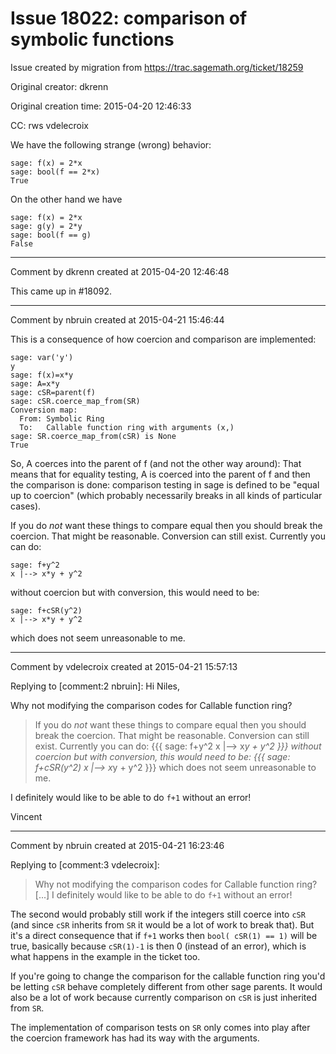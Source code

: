 # Issue 18022: comparison of symbolic functions

Issue created by migration from https://trac.sagemath.org/ticket/18259

Original creator: dkrenn

Original creation time: 2015-04-20 12:46:33

CC:  rws vdelecroix

We have the following strange (wrong) behavior:

```
sage: f(x) = 2*x
sage: bool(f == 2*x)
True
```

On the other hand we have

```
sage: f(x) = 2*x
sage: g(y) = 2*y
sage: bool(f == g)
False
```



---

Comment by dkrenn created at 2015-04-20 12:46:48

This came up in #18092.


---

Comment by nbruin created at 2015-04-21 15:46:44

This is a consequence of how coercion and comparison are implemented:

```
sage: var('y')
y
sage: f(x)=x*y
sage: A=x*y
sage: cSR=parent(f)
sage: cSR.coerce_map_from(SR)
Conversion map:
  From: Symbolic Ring
  To:   Callable function ring with arguments (x,)
sage: SR.coerce_map_from(cSR) is None
True
```

So, A coerces into the parent of f (and not the other way around): That means that for equality testing, A is coerced into the parent of f and then the comparison is done: comparison testing in sage is defined to be "equal up to coercion" (which probably necessarily breaks in all kinds of particular cases).

If you do *not* want these things to compare equal then you should break the coercion. That might be reasonable. Conversion can still exist. Currently you can do:

```
sage: f+y^2
x |--> x*y + y^2
```

without coercion but with conversion, this would need to be:

```
sage: f+cSR(y^2)
x |--> x*y + y^2
```

which does not seem unreasonable to me.


---

Comment by vdelecroix created at 2015-04-21 15:57:13

Replying to [comment:2 nbruin]:
Hi Niles,

Why not modifying the comparison codes for Callable function ring?

> If you do *not* want these things to compare equal then you should break the coercion. That might be reasonable. Conversion can still exist. Currently you can do:
> {{{
> sage: f+y^2
> x |--> x*y + y^2
> }}}
> without coercion but with conversion, this would need to be:
> {{{
> sage: f+cSR(y^2)
> x |--> x*y + y^2
> }}}
> which does not seem unreasonable to me.

I definitely would like to be able to do `f+1` without an error!

Vincent


---

Comment by nbruin created at 2015-04-21 16:23:46

Replying to [comment:3 vdelecroix]:
> Why not modifying the comparison codes for Callable function ring?
[...]
> I definitely would like to be able to do `f+1` without an error!

The second would probably still work if the integers still coerce into `cSR` (and since `cSR` inherits from `SR` it would be a lot of work to break that). But it's a direct consequence that if `f+1` works then `bool( cSR(1) == 1)` will be true, basically because `cSR(1)-1` is then 0 (instead of an error), which is what happens in the example in the ticket too.

If you're going to change the comparison for the callable function ring you'd be letting `cSR` behave completely different from other sage parents. It would also be a lot of work because currently comparison on `cSR` is just inherited from `SR`.

The implementation of comparison tests on `SR` only comes into play after the coercion framework has had its way with the arguments.
